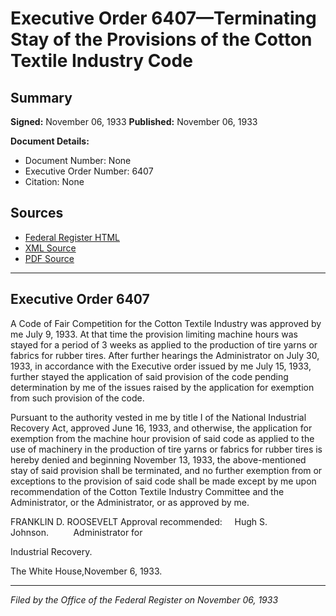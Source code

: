 # Executive Order 6407—Terminating Stay of the Provisions of the Cotton Textile Industry Code

## Summary

**Signed:** November 06, 1933
**Published:** November 06, 1933

**Document Details:**
- Document Number: None
- Executive Order Number: 6407
- Citation: None

## Sources
- [Federal Register HTML](https://www.presidency.ucsb.edu/documents/executive-order-6407-terminating-stay-the-provisions-the-cotton-textile-industry-code)
- [XML Source](None)
- [PDF Source](None)

---

## Executive Order 6407

A Code of Fair Competition for the Cotton Textile Industry was approved by me July 9, 1933. At that time the provision limiting machine hours was stayed for a period of 3 weeks as applied to the production of tire yarns or fabrics for rubber tires. After further hearings the Administrator on July 30, 1933, in accordance with the Executive order issued by me July 15, 1933, further stayed the application of said provision of the code pending determination by me of the issues raised by the application for exemption from such provision of the code.

Pursuant to the authority vested in me by title I of the National Industrial Recovery Act, approved June 16, 1933, and otherwise, the application for exemption from the machine hour provision of said code as applied to the use of machinery in the production of tire yarns or fabrics for rubber tires is hereby denied and beginning November 13, 1933, the above-mentioned stay of said provision shall be terminated, and no further exemption from or exceptions to the provision of said code shall be made except by me upon recommendation of the Cotton Textile Industry Committee and the Administrator, or the Administrator, or as approved by me.

FRANKLIN D. ROOSEVELT
Approval recommended:     Hugh S. Johnson.          Administrator for 

Industrial Recovery.

The White House,November 6, 1933.

---

*Filed by the Office of the Federal Register on November 06, 1933*
